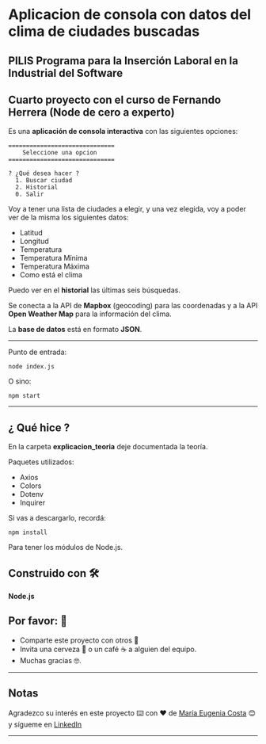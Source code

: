 # Aplicacion de consola con datos del clima de ciudades buscadas

## PILIS Programa para la Inserción Laboral en la Industrial del Software

## Cuarto proyecto con el curso de Fernando Herrera (Node de cero a experto)

Es una **aplicación de consola interactiva** con las siguientes opciones: <br>


```
==============================
    Seleccione una opcion
==============================

? ¿Qué desea hacer ?
  1. Buscar ciudad
  2. Historial
  0. Salir
```

Voy a tener una lista de ciudades a elegir, y una vez elegida, voy a poder ver de la misma los siguientes datos: <br>
   * Latitud
   * Longitud
   * Temperatura
   * Temperatura Mínima
   * Temperatura Máxima
   * Como está el clima


Puedo ver en el **historial** las últimas seis búsquedas. <br>

Se conecta a la API de **Mapbox** (geocoding) para las coordenadas y a la API **Open Weather Map** para la información del clima. <br>

La **base de datos** está en formato **JSON**. <br>


---

Punto de entrada: <br>
```
node index.js
```
O sino:
```
npm start
```

---

##  ¿ Qué hice ?

En la carpeta **explicacion_teoria** deje documentada la teoría. <br>

Paquetes utilizados:

   * Axios
   * Colors
   * Dotenv
   * Inquirer
                                                       
Si vas a descargarlo, recordá:

```
npm install
```

Para tener los módulos de Node.js. <br>



## Construido con 🛠️

**Node.js**


## Por favor: 🎁

* Comparte este proyecto con otros 📢
* Invita una cerveza 🍺 o un café ☕ a alguien del equipo.
* Muchas gracias 🤓.


---

## Notas
Agradezco su interés en este proyecto ⌨️ con ❤️ de [María Eugenia Costa](https://github.com/eugenia1984) 😊 y sígueme en [LinkedIn](http://www.linkedin.com/in/maríaeugeniacosta)

---

